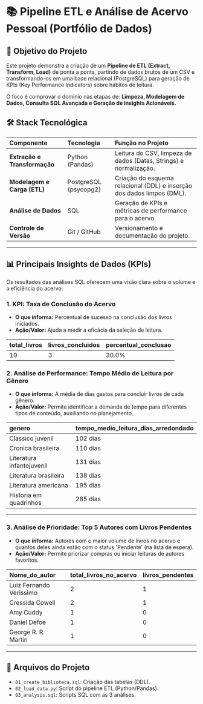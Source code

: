 # 📚 Pipeline ETL e Análise de Acervo Pessoal (Portfólio de Dados)

## 🎯 Objetivo do Projeto

Este projeto demonstra a criação de um **Pipeline de ETL (Extract, Transform, Load)** de ponta a ponta, partindo de dados brutos de um CSV e transformando-os em uma base relacional (PostgreSQL) para geração de KPIs (Key Performance Indicators) sobre hábitos de leitura.

O foco é comprovar o domínio nas etapas de: **Limpeza, Modelagem de Dados, Consulta SQL Avançada e Geração de Insights Acionáveis.**

## 🛠️ Stack Tecnológica

| Componente | Tecnologia | Função no Projeto |
| :--- | :--- | :--- |
| **Extração e Transformação** | Python (Pandas) | Leitura do CSV, limpeza de dados (Datas, Strings) e normalização. |
| **Modelagem e Carga (ETL)** | PostgreSQL (psycopg2) | Criação do esquema relacional (DDL) e inserção dos dados limpos (DML). |
| **Análise de Dados** | SQL | Geração de KPIs e métricas de performance para o acervo. |
| **Controle de Versão** | Git / GitHub | Versionamento e documentação do projeto. |

---

## 📊 Principais Insights de Dados (KPIs)

Os resultados das análises SQL oferecem uma visão clara sobre o volume e a eficiência do acervo:

### 1. KPI: Taxa de Conclusão do Acervo

* **O que informa:** Percentual de sucesso na conclusão dos livros iniciados.
* **Ação/Valor:** Ajuda a medir a eficácia da seleção de leitura.

| total_livros | livros_concluidos | percentual_conclusao |
| :--- | :--- | :--- |
| 10 | 3 | 30.0% |

### 2. Análise de Performance: Tempo Médio de Leitura por Gênero

* **O que informa:** A média de dias gastos para concluir livros de cada gênero.
* **Ação/Valor:** Permite identificar a demanda de tempo para diferentes tipos de conteúdo, auxiliando no planejamento.

| genero | tempo_medio_leitura_dias_arredondado |
| :--- | :--- |
| Classico juvenil | 102 dias |
| Cronica brasileira | 110 dias |
| Literatura infantojuvenil | 131 dias |
| Literatura brasileira | 138 dias |
| Literatura americana | 195 dias |
| Historia em quadrinhos | 285 dias |

---

### 3. Análise de Prioridade: Top 5 Autores com Livros Pendentes

* **O que informa:** Autores com o maior volume de livros no acervo e quantos deles ainda estão com o status 'Pendente' (na lista de espera).
* **Ação/Valor:** Permite priorizar compras ou iniciar leituras de autores favoritos.

| Nome_do_autor | total_livros_no_acervo | livros_pendentes |
| :--- | :--- | :--- |
| Luiz Fernando Verissimo | 2 | 1 |
| Cressida Cowell | 2 | 1 |
| Amy Cuddy | 1 | 0 |
| Daniel Defoe | 1 | 0 |
| George R. R. Martin | 1 | 0 |

---

## 📂 Arquivos do Projeto

- `01_create_biblioteca.sql`: Criação das tabelas (DDL).
- `02_load_data.py`: Script do pipeline ETL (Python/Pandas).
- `03_analysis.sql`: Scripts SQL com as 3 análises.
